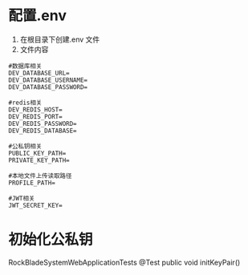 # 配置.env

1. 在根目录下创建.env 文件
2. 文件内容

```
#数据库相关
DEV_DATABASE_URL=
DEV_DATABASE_USERNAME=
DEV_DATABASE_PASSWORD=

#redis相关
DEV_REDIS_HOST=
DEV_REDIS_PORT=
DEV_REDIS_PASSWORD=
DEV_REDIS_DATABASE=

#公私钥相关
PUBLIC_KEY_PATH=
PRIVATE_KEY_PATH=

#本地文件上传读取路径
PROFILE_PATH=

#JWT相关
JWT_SECRET_KEY=
```

# 初始化公私钥

RockBladeSystemWebApplicationTests
@Test
public void initKeyPair()
